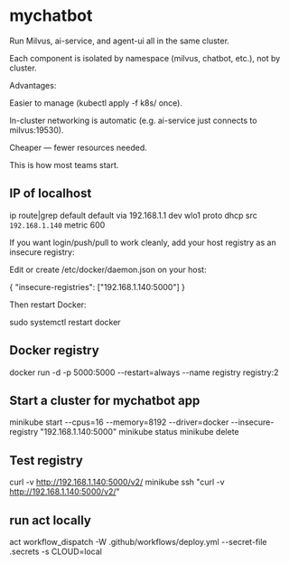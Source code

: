 # mychatbot

Run Milvus, ai-service, and agent-ui all in the same cluster.

Each component is isolated by namespace (milvus, chatbot, etc.), not by cluster.

Advantages:

Easier to manage (kubectl apply -f k8s/ once).

In-cluster networking is automatic (e.g. ai-service just connects to milvus:19530).

Cheaper — fewer resources needed.

This is how most teams start.

## IP of localhost

ip route|grep default
default via 192.168.1.1 dev wlo1 proto dhcp src `192.168.1.140` metric 600

If you want login/push/pull to work cleanly, add your host registry as an insecure registry:

Edit or create /etc/docker/daemon.json on your host:

{
  "insecure-registries": ["192.168.1.140:5000"]
}


Then restart Docker:

sudo systemctl restart docker

## Docker registry

docker run -d -p 5000:5000 --restart=always --name registry registry:2


## Start a cluster for mychatbot app

minikube start --cpus=16 --memory=8192 --driver=docker --insecure-registry "192.168.1.140:5000"
minikube status
minikube delete

## Test registry

curl -v http://192.168.1.140:5000/v2/
minikube ssh "curl -v http://192.168.1.140:5000/v2/"

## run act locally

act workflow_dispatch -W .github/workflows/deploy.yml --secret-file .secrets -s CLOUD=local
